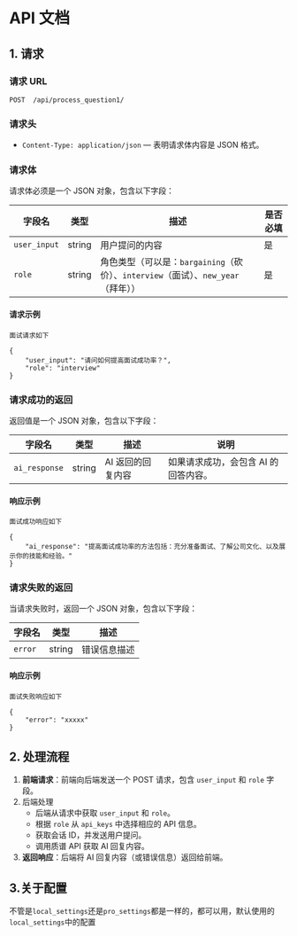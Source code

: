# API 文档

## 1. 请求

### 请求 URL

```
POST  /api/process_question1/
```

### 请求头

- `Content-Type: application/json` — 表明请求体内容是 JSON 格式。

### 请求体

请求体必须是一个 JSON 对象，包含以下字段：

| 字段名       | 类型   | 描述                                                         | 是否必填 |
| ------------ | ------ | ------------------------------------------------------------ | -------- |
| `user_input` | string | 用户提问的内容                                               | 是       |
| `role`       | string | 角色类型（可以是：`bargaining`（砍价）、`interview`（面试）、`new_year`（拜年）） | 是       |

#### 请求示例

```
面试请求如下

{
    "user_input": "请问如何提高面试成功率？",
    "role": "interview"
}
```

### 请求成功的返回

返回值是一个 JSON 对象，包含以下字段：

| 字段名        | 类型   | 描述              | 说明                                 |
| ------------- | ------ | ----------------- | ------------------------------------ |
| `ai_response` | string | AI 返回的回复内容 | 如果请求成功，会包含 AI 的回答内容。 |

#### 响应示例

```
面试成功响应如下

{
    "ai_response": "提高面试成功率的方法包括：充分准备面试、了解公司文化、以及展示你的技能和经验。"
}
```

### 请求失败的返回

当请求失败时，返回一个 JSON 对象，包含以下字段：

| 字段名  | 类型   | 描述         |
| ------- | ------ | ------------ |
| `error` | string | 错误信息描述 |

#### 响应示例

```
面试失败响应如下

{
    "error": "xxxxx"
}
```

## 2. 处理流程

1. **前端请求**：前端向后端发送一个 POST 请求，包含 `user_input` 和 `role` 字段。
2. 后端处理
   - 后端从请求中获取 `user_input` 和 `role`。
   - 根据 `role` 从 `api_keys` 中选择相应的 API 信息。
   - 获取会话 ID，并发送用户提问。
   - 调用质谱 API 获取 AI 回复内容。
3. **返回响应**：后端将 AI 回复内容（或错误信息）返回给前端。



## 3.关于配置

不管是`local_settings`还是`pro_settings`都是一样的，都可以用，默认使用的`local_settings`中的配置



